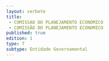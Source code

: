 ```yaml
---
layout: verbete
title:
 - COMISSAO DO PLANEJAMENTO ECONOMICO
 - COMISSÃO DO PLANEJAMENTO ECONOMICO
published: true
edition: 1  
type: T
subtype: Entidade Governamental
---
```


